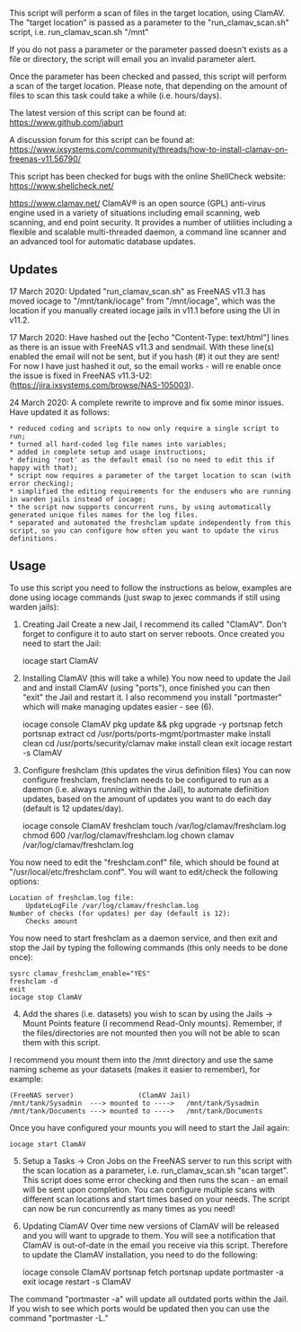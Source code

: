 This script will perform a scan of files in the target location, using ClamAV.
The "target location" is passed as a parameter to the "run_clamav_scan.sh" script,
i.e. run_clamav_scan.sh "/mnt"

If you do not pass a parameter or the parameter passed doesn't exists as a file
or directory, the script will email you an invalid parameter alert.

Once the parameter has been checked and passed, this script will perform a scan
of the target location.  Please note, that depending on the amount of files to
scan this task could take a while (i.e. hours/days).

The latest version of this script can be found at:
	https://www.github.com/jaburt

A discussion forum for this script can be found at:
	https://www.ixsystems.com/community/threads/how-to-install-clamav-on-freenas-v11.56790/

This script has been checked for bugs with the online ShellCheck website:
https://www.shellcheck.net/

https://www.clamav.net/
ClamAV® is an open source (GPL) anti-virus engine used in a variety of situations
including email scanning, web scanning, and end point security. It provides a number
of utilities including a flexible and scalable multi-threaded daemon, a command line
scanner and an advanced tool for automatic database updates.

Updates
-------
17 March 2020: Updated "run_clamav_scan.sh" as FreeNAS v11.3 has moved iocage to
"/mnt/tank/iocage" from "/mnt/iocage", which was the location if you manually created
iocage jails in v11.1 before using the UI in v11.2.

17 March 2020: Have hashed out the [echo "Content-Type: text/html"] lines as there
is an issue with FreeNAS v11.3 and sendmail.  With these line(s) enabled the email
will not be sent, but if you hash (#) it out they are sent! For now I have just hashed
it out, so the email works - will re enable once the issue is fixed in FreeNAS v11.3-U2:
(https://jira.ixsystems.com/browse/NAS-105003).

24 March 2020: A complete rewrite to improve and fix some minor issues.
Have updated it as follows:

	* reduced coding and scripts to now only require a single script to run;
	* turned all hard-coded log file names into variables;
	* added in complete setup and usage instructions;
	* defining 'root' as the default email (so no need to edit this if happy with that);
	* script now requires a parameter of the target location to scan (with error checking);
	* simplified the editing requirements for the endusers who are running in warden jails instead of iocage;
	* the script now supports concurrent runs, by using automatically generated unique files names for the log files.
	* separated and automated the freshclam update independently from this script, so you can configure how often you want to update the virus definitions.

Usage
-----
To use this script you need to follow the instructions as below, examples are done
using iocage commands (just swap to jexec commands if still using warden jails):

1) Creating Jail
 Create a new Jail, I recommend its called "ClamAV".  Don't forget to configure
 it to auto start on server reboots.  Once created you need to start the Jail:

	iocage start ClamAV

2) Installing ClamAV (this will take a while)
 You now need to update the Jail and and install ClamAV (using "ports"), once
 finished you can then "exit" the Jail and restart it.  I also recommend you
 install "portmaster" which will make managing updates easier - see (6).

	iocage console ClamAV
	pkg update && pkg upgrade -y
	portsnap fetch
	portsnap extract
 	cd /usr/ports/ports-mgmt/portmaster
 	make install clean
 	cd /usr/ports/security/clamav
 	make install clean
 	exit
 	iocage restart -s ClamAV

3) Configure freshclam (this updates the virus definition files)
 You can now configure freshclam, freshclam needs to be configured to run as
 a daemon (i.e. always running within the Jail), to automate definition updates,
 based on the amount of updates you want to do each day (default is 12 updates/day).

 	iocage console ClamAV
 	freshclam
	touch /var/log/clamav/freshclam.log
	chmod 600 /var/log/clamav/freshclam.log
	chown clamav /var/log/clamav/freshclam.log

 You now need to edit the "freshclam.conf" file, which should be found at
 "/usr/local/etc/freshclam.conf".  You will want to edit/check the following
 options:

	Location of freshclam.log file:
 		UpdateLogFile /var/log/clamav/freshclam.log
	Number of checks (for updates) per day (default is 12):
		Checks amount

You now need to start freshclam as a daemon service, and then exit and stop
the Jail by typing the following commands (this only needs to be done once):

	sysrc clamav_freshclam_enable="YES"
	freshclam -d
	exit
	iocage stop ClamAV

4) Add the shares (i.e. datasets) you wish to scan by using the Jails -> Mount Points
 feature (I recommend Read-Only mounts).  Remember, if the files/directories are not
 mounted then you will not be able to scan them with this script.

 I recommend you mount them into the /mnt directory and use the same naming scheme
 as your datasets (makes it easier to remember), for example:

 	(FreeNAS server)				(ClamAV Jail)
 	/mnt/tank/Sysadmin	---> mounted to ---->	/mnt/tank/Sysadmin
 	/mnt/tank/Documents	---> mounted to ---->	/mnt/tank/Documents

Once you have configured your mounts you will need to start the Jail again:

	iocage start ClamAV

5) Setup a Tasks -> Cron Jobs on the FreeNAS server to run this script with the
 scan location as a parameter,  i.e. run_clamav_scan.sh "scan target".  This
 script does some error checking and then runs the scan - an email will be sent
 upon completion.  You can configure multiple scans with different scan locations
 and start times based on your needs.  The script can now be run concurrently as
 many times as you need!

6) Updating ClamAV
 Over time new versions of ClamAV will be released and you will want to upgrade
 to them. You will see a notification that ClamAV is out-of-date in the email
 you receive via this script.  Therefore to update the ClamAV installation, you
 need to do the following:

	iocage console ClamAV
	portsnap fetch
	portsnap update
	portmaster -a
	exit
	iocage restart -s ClamAV

 The command "portmaster -a" will update all outdated ports within the Jail. If
 you wish to see which ports would be updated then you can use the command
 "portmaster -L."
